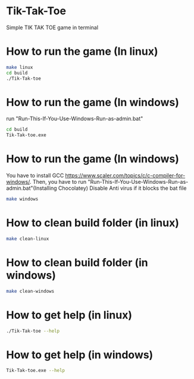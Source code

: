 # Tik-Tak-Toe
Simple TIK TAK TOE game in terminal

# How to run the game (In linux)
```sh
make linux
cd build
./Tik-Tak-toe
```

# How to run the game (In windows)
run "Run-This-If-You-Use-Windows-Run-as-admin.bat"
```sh
cd build
Tik-Tak-toe.exe
```

# How to run the game (In windows)
You have to install GCC https://www.scaler.com/topics/c/c-compiler-for-windows/. Then,
you have to run "Run-This-If-You-Use-Windows-Run-as-admin.bat"(Installing Chocolatey) 
Disable Anti virus if it blocks the bat file
```sh
make windows
```

# How to clean build folder (in linux)
```sh
make clean-linux
```
# How to clean build folder (in windows)
```sh
make clean-windows
```

# How to get help (in linux)
```sh
./Tik-Tak-toe --help
```

# How to get help (in windows)
```sh
Tik-Tak-toe.exe --help
```

